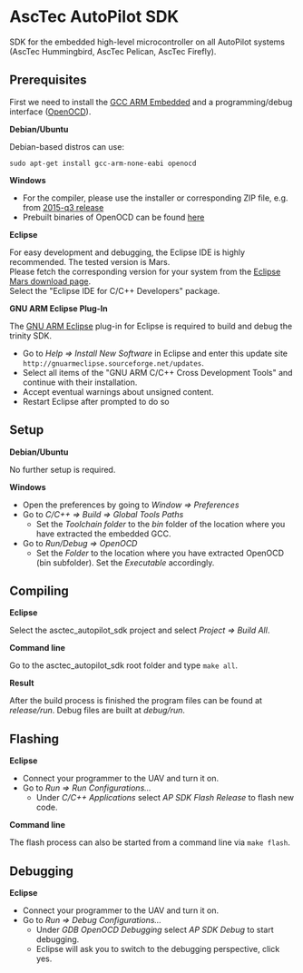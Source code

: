 # AscTec AutoPilot SDK
SDK for the embedded high-level microcontroller on all AutoPilot systems (AscTec Hummingbird, AscTec Pelican, AscTec Firefly).

## Prerequisites
First we need to install the [GCC ARM Embedded](http://launchpad.net/gcc-arm-embedded) and a programming/debug interface ([OpenOCD](http://openocd.org/)).

__Debian/Ubuntu__

Debian-based distros can use:

    sudo apt-get install gcc-arm-none-eabi openocd
    
__Windows__

* For the compiler, please use the installer or corresponding ZIP file, e.g. from [2015-q3 release](http://launchpad.net/gcc-arm-embedded/4.9/4.9-2015-q3-update)
* Prebuilt binaries of OpenOCD can be found [here](http://github.com/gnuarmeclipse/openocd/releases)  


__Eclipse__

For easy development and debugging, the Eclipse IDE is highly recommended. The tested version is Mars.  
Please fetch the corresponding version for your system from the [Eclipse Mars download page](http://www.eclipse.org/downloads/packages/release/Mars/2).  
Select the "Eclipse IDE for C/C++ Developers" package.

__GNU ARM Eclipse Plug-In__

The [GNU ARM Eclipse](http://gnuarmeclipse.github.io/) plug-in for Eclipse is required to build and debug the trinity SDK.  
* Go to _Help => Install New Software_ in Eclipse and enter this update site `http://gnuarmeclipse.sourceforge.net/updates`.
* Select all items of the "GNU ARM C/C++ Cross Development Tools" and continue with their installation.
* Accept eventual warnings about unsigned content.
* Restart Eclipse after prompted to do so

## Setup
__Debian/Ubuntu__

No further setup is required.

__Windows__

* Open the preferences by going to _Window => Preferences_
* Go to _C/C++ => Build => Global Tools Paths_
    * Set the _Toolchain folder_ to the _bin_ folder of the location where you have extracted the embedded GCC.
* Go to _Run/Debug => OpenOCD_
    * Set the _Folder_ to the location where you have extracted OpenOCD (bin subfolder). Set the _Executable_ accordingly.

## Compiling

__Eclipse__

Select the asctec_autopilot_sdk project and select _Project => Build All_.

__Command line__

Go to the asctec_autopilot_sdk root folder and type `make all`.

__Result__

After the build process is finished the program files can be found at _release/run_. Debug files are built at _debug/run_.

## Flashing

__Eclipse__

* Connect your programmer to the UAV and turn it on.
* Go to _Run => Run Configurations..._
    * Under _C/C++ Applications_ select _AP SDK Flash Release_ to flash new code.
    
__Command line__

The flash process can also be started from a command line via `make flash`.    

## Debugging

__Eclipse__

* Connect your programmer to the UAV and turn it on.
* Go to _Run => Debug Configurations..._
    * Under _GDB OpenOCD Debugging_ select _AP SDK Debug_ to start debugging.
    * Eclipse will ask you to switch to the debugging perspective, click yes.

